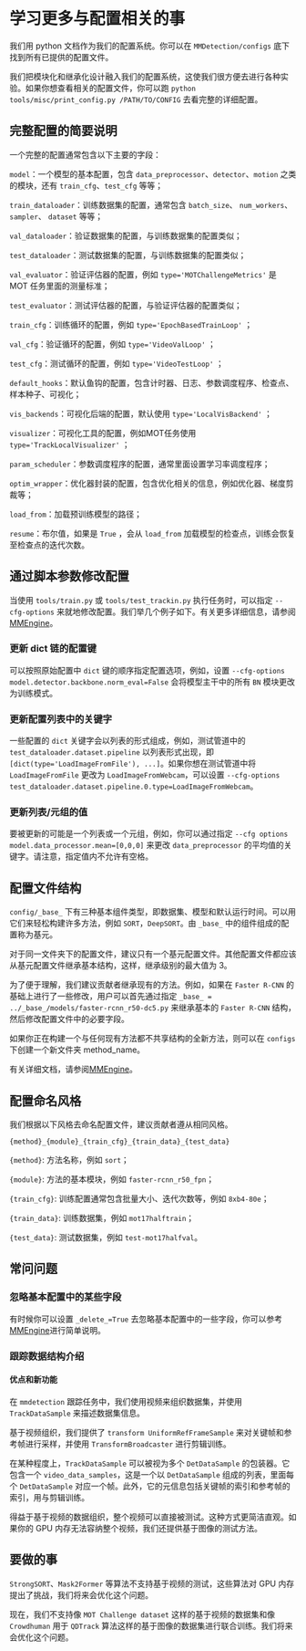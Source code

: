 # 学习更多与配置相关的事

我们用 python 文档作为我们的配置系统。你可以在 `MMDetection/configs` 底下找到所有已提供的配置文件。

我们把模块化和继承化设计融入我们的配置系统，这使我们很方便去进行各种实验。如果你想查看相关的配置文件，你可以跑 `python tools/misc/print_config.py /PATH/TO/CONFIG` 去看完整的详细配置。

## 完整配置的简要说明

一个完整的配置通常包含以下主要的字段：

`model`：一个模型的基本配置，包含 `data_preprocessor`、`detector`、`motion` 之类的模块，还有 `train_cfg`、`test_cfg` 等等；

`train_dataloader`：训练数据集的配置，通常包含 `batch_size`、 `num_workers`、 `sampler`、 `dataset` 等等；

`val_dataloader`：验证数据集的配置，与训练数据集的配置类似；

`test_dataloader`：测试数据集的配置，与训练数据集的配置类似；

`val_evaluator`：验证评估器的配置，例如 `type='MOTChallengeMetrics'` 是 MOT 任务里面的测量标准；

`test_evaluator`：测试评估器的配置，与验证评估器的配置类似；

`train_cfg`：训练循环的配置，例如 `type='EpochBasedTrainLoop'` ；

`val_cfg`：验证循环的配置，例如 `type='VideoValLoop'` ；

`test_cfg`：测试循环的配置，例如 `type='VideoTestLoop'` ；

`default_hooks`：默认鱼钩的配置，包含计时器、日志、参数调度程序、检查点、样本种子、可视化；

`vis_backends`：可视化后端的配置，默认使用 `type='LocalVisBackend'` ；

`visualizer`：可视化工具的配置，例如MOT任务使用 `type='TrackLocalVisualizer'` ；

`param_scheduler`：参数调度程序的配置，通常里面设置学习率调度程序；

`optim_wrapper`：优化器封装的配置，包含优化相关的信息，例如优化器、梯度剪裁等；

`load_from`：加载预训练模型的路径；

`resume`：布尔值，如果是 `True` ，会从 `load_from` 加载模型的检查点，训练会恢复至检查点的迭代次数。

## 通过脚本参数修改配置

当使用 `tools/train.py` 或 `tools/test_trackin.py` 执行任务时，可以指定 `--cfg-options` 来就地修改配置。我们举几个例子如下。有关更多详细信息，请参阅[MMEngine](https://mmengine.readthedocs.io/zh_CN/latest/advanced_tutorials/config.html)。

### 更新 dict 链的配置键

可以按照原始配置中 `dict` 键的顺序指定配置选项，例如，设置 `--cfg-options model.detector.backbone.norm_eval=False` 会将模型主干中的所有 `BN` 模块更改为训练模式。

### 更新配置列表中的关键字

一些配置的 `dict` 关键字会以列表的形式组成，例如，测试管道中的 `test_dataloader.dataset.pipeline` 以列表形式出现，即 `[dict(type='LoadImageFromFile'), ...]`。如果你想在测试管道中将 `LoadImageFromFile` 更改为 `LoadImageFromWebcam`，可以设置 `--cfg-options test_dataloader.dataset.pipeline.0.type=LoadImageFromWebcam`。

### 更新列表/元组的值

要被更新的可能是一个列表或一个元组，例如，你可以通过指定 `--cfg options model.data_processor.mean=[0,0,0]` 来更改 `data_preprocessor` 的平均值的关键字。请注意，指定值内不允许有空格。

## 配置文件结构

`config/_base_` 下有三种基本组件类型，即数据集、模型和默认运行时间。可以用它们来轻松构建许多方法，例如 `SORT`，`DeepSORT`。由 `_base_` 中的组件组成的配置称为基元。

对于同一文件夹下的配置文件，建议只有一个基元配置文件。其他配置文件都应该从基元配置文件继承基本结构，这样，继承级别的最大值为 3。

为了便于理解，我们建议贡献者继承现有的方法。例如，如果在 `Faster R-CNN` 的基础上进行了一些修改，用户可以首先通过指定 `_base_ = ../_base_/models/faster-rcnn_r50-dc5.py` 来继承基本的 `Faster R-CNN` 结构，然后修改配置文件中的必要字段。

如果你正在构建一个与任何现有方法都不共享结构的全新方法，则可以在 `configs` 下创建一个新文件夹 method_name。

有关详细文档，请参阅[MMEngine](https://mmengine.readthedocs.io/zh_CN/latest/advanced_tutorials/config.html)。

## 配置命名风格

我们根据以下风格去命名配置文件，建议贡献者遵从相同风格。

`{method}_{module}_{train_cfg}_{train_data}_{test_data}`

`{method}`: 方法名称，例如 `sort`；

`{module}`: 方法的基本模块，例如 `faster-rcnn_r50_fpn`；

`{train_cfg}`: 训练配置通常包含批量大小、迭代次数等，例如 `8xb4-80e`；

`{train_data}`: 训练数据集，例如 `mot17halftrain`；

`{test_data}`: 测试数据集，例如 `test-mot17halfval`。

## 常问问题

### 忽略基本配置中的某些字段

有时候你可以设置 `_delete_=True` 去忽略基本配置中的一些字段，你可以参考[MMEngine](https://mmengine.readthedocs.io/zh_CN/latest/advanced_tutorials/config.html)进行简单说明。

### 跟踪数据结构介绍

#### 优点和新功能

在 `mmdetection` 跟踪任务中，我们使用视频来组织数据集，并使用 `TrackDataSample` 来描述数据集信息。

基于视频组织，我们提供了 `transform UniformRefFrameSample` 来对关键帧和参考帧进行采样，并使用 `TransformBroadcaster` 进行剪辑训练。

在某种程度上，`TrackDataSample` 可以被视为多个 `DetDataSample` 的包装器。它包含一个 `video_data_samples`，这是一个以 `DetDataSample` 组成的列表，里面每个 `DetDataSample` 对应一个帧。此外，它的元信息包括关键帧的索引和参考帧的索引，用与剪辑训练。

得益于基于视频的数据组织，整个视频可以直接被测试。这种方式更简洁直观。如果你的 GPU 内存无法容纳整个视频，我们还提供基于图像的测试方法。

## 要做的事

`StrongSORT`、`Mask2Former` 等算法不支持基于视频的测试，这些算法对 GPU 内存提出了挑战，我们将来会优化这个问题。

现在，我们不支持像 `MOT Challenge dataset` 这样的基于视频的数据集和像 `Crowdhuman` 用于 `QDTrack` 算法这样的基于图像的数据集进行联合训练。我们将来会优化这个问题。
